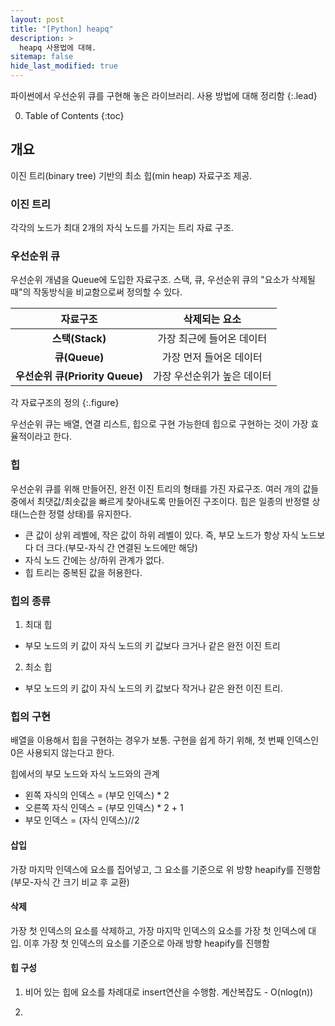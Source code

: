 ```yaml
---
layout: post
title: "[Python] heapq"
description: >
  heapq 사용법에 대해.
sitemap: false
hide_last_modified: true
---
```


파이썬에서 우선순위 큐를 구현해 놓은 라이브러리. 사용 방법에 대해 정리함
{:.lead}

0. Table of Contents
{:toc}


## 개요

이진 트리(binary tree) 기반의 최소 힙(min heap) 자료구조 제공.

### 이진 트리

각각의 노드가 최대 2개의 자식 노드를 가지는 트리 자료 구조.


### 우선순위 큐

우선순위 개념을 Queue에 도입한 자료구조. 스택, 큐, 우선순위 큐의 "요소가 삭제될 때"의 작동방식을 비교함으로써 정의할 수 있다.

|**자료구조**|**삭제되는 요소**|
|:-------:|:-------:|
|**스택(Stack)**|가장 최근에 들어온 데이터|
|**큐(Queue)**|가장 먼저 들어온 데이터|
|**우선순위 큐(Priority Queue)**|가장 우선순위가 높은 데이터|
각 자료구조의 정의
{:.figure}

우선순위 큐는 배열, 연결 리스트, 힙으로 구현 가능한데 힙으로 구현하는 것이 가장 효율적이라고 한다.

### 힙

우선순위 큐를 위해 만들어진, 완전 이진 트리의 형태를 가진 자료구조. 여러 개의 값들 중에서 최댓값/최솟값을 빠르게 찾아내도록 만들어진 구조이다.
힙은 일종의 반정렬 상태(느슨한 정렬 상태)를 유지한다.
- 큰 값이 상위 레벨에, 작은 값이 하위 레벨이 있다. 즉, 부모 노드가 항상 자식 노드보다 더 크다.(부모-자식 간 연결된 노드에만 해당)
- 자식 노드 간에는 상/하위 관계가 없다.
- 힙 트리는 중복된 값을 허용한다.

### 힙의 종류

1. 최대 힙
 - 부모 노드의 키 값이 자식 노드의 키 값보다 크거나 같은 완전 이진 트리
2. 최소 힙
 - 부모 노드의 키 값이 자식 노드의 키 값보다 작거나 같은 완전 이진 트리.


### 힙의 구현

배열을 이용해서 힙을 구현하는 경우가 보통. 구현을 쉽게 하기 위해, 첫 번째 인덱스인 0은 사용되지 않는다고 한다.

힙에서의 부모 노드와 자식 노드와의 관계
- 왼쪽 자식의 인덱스 = (부모 인덱스) * 2
- 오른쪽 자식 인덱스 = (부모 인덱스) * 2 + 1
- 부모 인덱스 = (자식 인덱스)//2


#### 삽입

가장 마지막 인덱스에 요소를 집어넣고, 그 요소를 기준으로 위 방향 heapify를 진행함(부모-자식 간 크기 비교 후 교환)

#### 삭제

가장 첫 인덱스의 요소를 삭제하고, 가장 마지막 인덱스의 요소를 가장 첫 인덱스에 대입. 이후 가장 첫 인덱스의 요소를 기준으로 아래 방향 heapify를 진행함

#### 힙 구성

1. 비어 있는 힙에 요소를 차례대로 insert연산을 수행함. 계산복잡도 - O(nlog(n))

2. 

